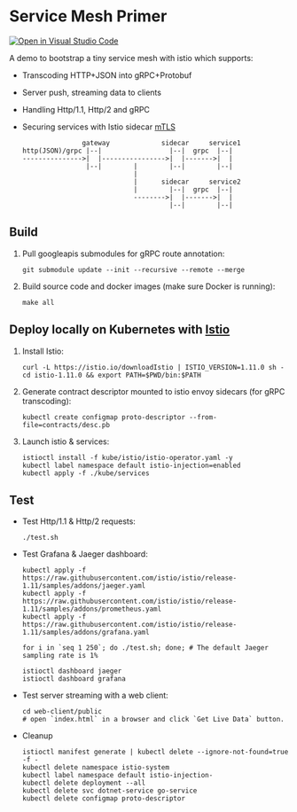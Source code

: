 # Service Mesh Primer

[![Open in Visual Studio Code](https://open.vscode.dev/badges/open-in-vscode.svg)](https://open.vscode.dev/YSZhuoyang/service-mesh-primer)

A demo to bootstrap a tiny service mesh with istio which supports:

- Transcoding HTTP+JSON into gRPC+Protobuf
- Server push, streaming data to clients
- Handling Http/1.1, Http/2 and gRPC
- Securing services with Istio sidecar [mTLS](https://istio.io/latest/docs/concepts/security/#mutual-tls-authentication)

                     gateway             sidecar     service1
      http(JSON)/grpc |--|                 |--|  grpc  |--|
      --------------->|  |---------------->|  |------->|  |
                      |--|        |        |--|        |--|
                                  |
                                  |      sidecar     service2
                                  |        |--|  grpc  |--|
                                  -------->|  |------->|  |
                                           |--|        |--|

## Build

1. Pull googleapis submodules for gRPC route annotation:

       git submodule update --init --recursive --remote --merge

2. Build source code and docker images (make sure Docker is running):

       make all

## Deploy locally on Kubernetes with [Istio](https://istio.io/)

1. Install Istio:

       curl -L https://istio.io/downloadIstio | ISTIO_VERSION=1.11.0 sh -
       cd istio-1.11.0 && export PATH=$PWD/bin:$PATH

2. Generate contract descriptor mounted to istio envoy sidecars (for gRPC transcoding):

       kubectl create configmap proto-descriptor --from-file=contracts/desc.pb

3. Launch istio & services:

       istioctl install -f kube/istio/istio-operator.yaml -y
       kubectl label namespace default istio-injection=enabled
       kubectl apply -f ./kube/services

## Test

- Test Http/1.1 & Http/2 requests:

      ./test.sh

- Test Grafana & Jaeger dashboard:

      kubectl apply -f https://raw.githubusercontent.com/istio/istio/release-1.11/samples/addons/jaeger.yaml
      kubectl apply -f https://raw.githubusercontent.com/istio/istio/release-1.11/samples/addons/prometheus.yaml
      kubectl apply -f https://raw.githubusercontent.com/istio/istio/release-1.11/samples/addons/grafana.yaml

      for i in `seq 1 250`; do ./test.sh; done; # The default Jaeger sampling rate is 1%

      istioctl dashboard jaeger
      istioctl dashboard grafana

- Test server streaming with a web client:

      cd web-client/public
      # open `index.html` in a browser and click `Get Live Data` button.

- Cleanup

      istioctl manifest generate | kubectl delete --ignore-not-found=true -f -
      kubectl delete namespace istio-system
      kubectl label namespace default istio-injection-
      kubectl delete deployment --all
      kubectl delete svc dotnet-service go-service
      kubectl delete configmap proto-descriptor
